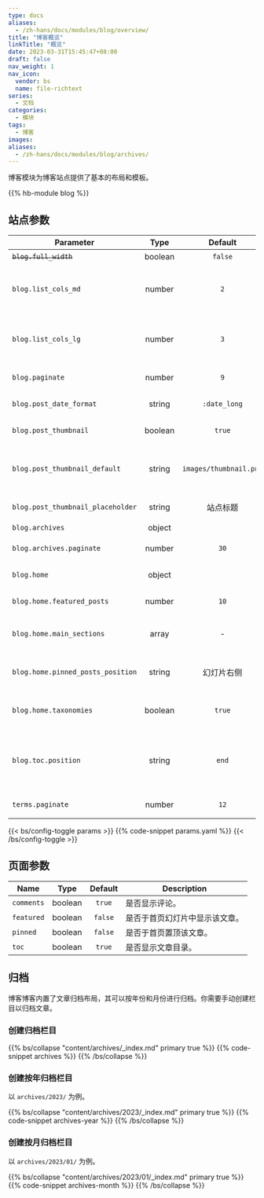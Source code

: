 ```yaml
---
type: docs
aliases:
  - /zh-hans/docs/modules/blog/overview/
title: "博客概览"
linkTitle: "概览"
date: 2023-03-31T15:45:47+08:00
draft: false
nav_weight: 1
nav_icon:
  vendor: bs
  name: file-richtext
series:
  - 文档
categories:
  - 模块
tags:
  - 博客
images:
aliases:
  - /zh-hans/docs/modules/blog/archives/
---
```


博客模块为博客站点提供了基本的布局和模板。

<!--more-->

{{% hb-module blog %}}

## 站点参数

| Parameter                    |  Type   |        Default         | Description                          |
| ---------------------------- | :-----: | :--------------------: | ------------------------------------ |
| ~~`blog.full_width`~~                 | boolean |        `false`         | 是否全宽。                             |
| `blog.list_cols_md` | number | `2` | 于 `md` 断点下，列表每行的文章数目。
| `blog.list_cols_lg` | number | `3` | 于 `lg` 断点下，列表每行的文章数目。
| `blog.paginate`                   | number  |          `9`           | 每页博文数量。                       |
| `blog.post_date_format`           | string  |      `:date_long`      | 博文日期格式。                       |
| `blog.post_thumbnail`             | boolean |         `true`         | 是否显示缩略图。                     |
| `blog.post_thumbnail_default`     | string  | `images/thumbnail.png` | 相对于 `assets` 文件夹的默认缩略图。 |
| `blog.post_thumbnail_placeholder` | string  |        站点标题        | 缩略图占位符。                       |
| `blog.archives`                   | object  |                        | 归档设置。                           |
| `blog.archives.paginate`          | number  |          `30`          | 归档每页博文数量。                   |
| `blog.home`                       | object  |                        | 博客首页设置。                       |
| `blog.home.featured_posts`        | number  |          `10`          | 特刊博文数量。                       |
| `blog.home.main_sections`         |  array  |           -            | 博文栏目，默认所有栏目。             |
| `blog.home.pinned_posts_position` | string  |        幻灯片右侧        | 置顶文章的位置，可选项：`list`。     |
| `blog.home.taxonomies`            | boolean |         `true`         | 是否于首页显示分类统计。             |
| `blog.toc.position` | string | `end` | `start`：内容左侧、`end`：内容右侧、`content`：内容上方。
| `terms.paginate` | number | `12` | 分类列表博文数量。 |

{{< bs/config-toggle params >}}
{{% code-snippet params.yaml %}}
{{< /bs/config-toggle >}}

## 页面参数

| Name       |  Type   | Default | Description                    |
| ---------- | :-----: | :-----: | ------------------------------ |
| `comments` | boolean | `true`  | 是否显示评论。                 |
| `featured` | boolean | `false` | 是否于首页幻灯片中显示该文章。 |
| `pinned`   | boolean | `false` | 是否于首页置顶该文章。         |
| `toc`      | boolean | `true`  | 是否显示文章目录。            |

## 归档

博客博客内置了文章归档布局，其可以按年份和月份进行归档。你需要手动创建栏目以归档文章。

### 创建归档栏目

{{% bs/collapse "content/archives/_index.md" primary true %}}
{{% code-snippet archives %}}
{{% /bs/collapse %}}

### 创建按年归档栏目

以 `archives/2023/` 为例。

{{% bs/collapse "content/archives/2023/_index.md" primary true %}}
{{% code-snippet archives-year %}}
{{% /bs/collapse %}}

### 创建按月归档栏目

以 `archives/2023/01/` 为例。

{{% bs/collapse "content/archives/2023/01/_index.md" primary true %}}
{{% code-snippet archives-month %}}
{{% /bs/collapse %}}
